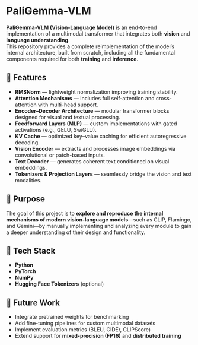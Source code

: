 # PaliGemma-VLM

**PaliGemma-VLM (Vision-Language Model)** is an end-to-end implementation of a multimodal transformer that integrates both **vision** and **language understanding**.  
This repository provides a complete reimplementation of the model’s internal architecture, built from scratch, including all the fundamental components required for both **training** and **inference**.

## 🚀 Features

- **RMSNorm** — lightweight normalization improving training stability.  
- **Attention Mechanisms** — includes full self-attention and cross-attention with multi-head support.  
- **Encoder–Decoder Architecture** — modular transformer blocks designed for visual and textual processing.  
- **Feedforward Layers (MLP)** — custom implementations with gated activations (e.g., GELU, SwiGLU).  
- **KV Cache** — optimized key–value caching for efficient autoregressive decoding.  
- **Vision Encoder** — extracts and processes image embeddings via convolutional or patch-based inputs.  
- **Text Decoder** — generates coherent text conditioned on visual embeddings.  
- **Tokenizers & Projection Layers** — seamlessly bridge the vision and text modalities.  

## 🧠 Purpose

The goal of this project is to **explore and reproduce the internal mechanisms of modern vision-language models**—such as CLIP, Flamingo, and Gemini—by manually implementing and analyzing every module to gain a deeper understanding of their design and functionality.

## 🧩 Tech Stack

- **Python**
- **PyTorch**
- **NumPy**
- **Hugging Face Tokenizers** (optional)

## 🧪 Future Work

- Integrate pretrained weights for benchmarking  
- Add fine-tuning pipelines for custom multimodal datasets  
- Implement evaluation metrics (BLEU, CIDEr, CLIPScore)  
- Extend support for **mixed-precision (FP16)** and **distributed training**
